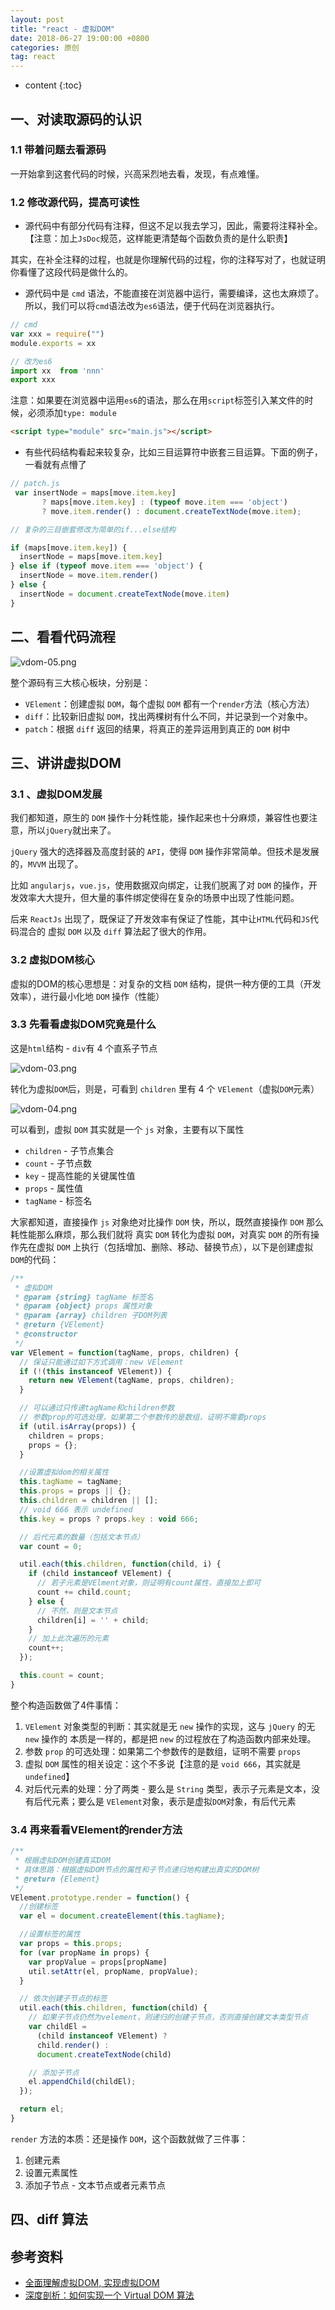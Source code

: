 ```yaml
---
layout: post
title: "react - 虚拟DOM"
date: 2018-06-27 19:00:00 +0800 
categories: 原创
tag: react
---
```

* content
{:toc}


<!-- more -->

## 一、对读取源码的认识

### 1.1 带着问题去看源码

一开始拿到这套代码的时候，兴高采烈地去看，发现，有点难懂。

### 1.2 修改源代码，提高可读性

* 源代码中有部分代码有注释，但这不足以我去学习，因此，需要将注释补全。【注意：加上`JsDoc`规范，这样能更清楚每个函数负责的是什么职责】

其实，在补全注释的过程，也就是你理解代码的过程，你的注释写对了，也就证明你看懂了这段代码是做什么的。

* 源代码中是 `cmd` 语法，不能直接在浏览器中运行，需要编译，这也太麻烦了。所以，我们可以将`cmd`语法改为`es6`语法，便于代码在浏览器执行。

```js
// cmd
var xxx = require("")
module.exports = xx

// 改为es6
import xx  from 'nnn'
export xxx
```

注意：如果要在浏览器中运用`es6`的语法，那么在用`script`标签引入某文件的时候，必须添加`type: module`

```html
<script type="module" src="main.js"></script>
```

* 有些代码结构看起来较复杂，比如三目运算符中嵌套三目运算。下面的例子，一看就有点懵了

```js
// patch.js
 var insertNode = maps[move.item.key]
       ? maps[move.item.key] : (typeof move.item === 'object')
       ? move.item.render() : document.createTextNode(move.item);

// 复杂的三目嵌套修改为简单的if...else结构

if (maps[move.item.key]) {
  insertNode = maps[move.item.key]
} else if (typeof move.item === 'object') {
  insertNode = move.item.render()
} else {
  insertNode = document.createTextNode(move.item)
}
```

## 二、看看代码流程

![vdom-05.png](/styles/images/react/vdom/vdom-05.png)

整个源码有三大核心板块，分别是：
* `VElement`：创建虚拟 `DOM`，每个虚拟 `DOM` 都有一个`render`方法（核心方法）
* `diff`：比较新旧虚拟 `DOM`，找出两棵树有什么不同，并记录到一个对象中。
* `patch`：根据 `diff` 返回的结果，将真正的差异运用到真正的 `DOM` 树中

## 三、讲讲虚拟DOM

### 3.1 、虚拟DOM发展

我们都知道，原生的 `DOM` 操作十分耗性能，操作起来也十分麻烦，兼容性也要注意，所以`jQuery`就出来了。

`jQuery` 强大的选择器及高度封装的 `API`，使得 `DOM` 操作非常简单。但技术是发展的，`MVVM` 出现了。

比如 `angularjs`，`vue.js`，使用数据双向绑定，让我们脱离了对 `DOM` 的操作，开发效率大大提升，但大量的事件绑定使得在复杂的场景中出现了性能问题。

后来 `ReactJs` 出现了，既保证了开发效率有保证了性能，其中让`HTML`代码和`JS`代码混合的 虚拟 `DOM` 以及 `diff` 算法起了很大的作用。

### 3.2 虚拟DOM核心

虚拟的DOM的核心思想是：对复杂的文档 `DOM` 结构，提供一种方便的工具（开发效率），进行最小化地 `DOM` 操作（性能）

### 3.3 先看看虚拟DOM究竟是什么

这是`html`结构 - `div`有 4 个直系子节点

![vdom-03.png](/styles/images/react/vdom/vdom-03.png)

转化为虚拟`DOM`后，则是，可看到 `children` 里有 4 个 `VElement`（虚拟`DOM`元素）

![vdom-04.png](/styles/images/react/vdom/vdom-04.png)

可以看到，虚拟 `DOM` 其实就是一个 `js` 对象，主要有以下属性
* `children` - 子节点集合
* `count` - 子节点数
* `key` - 提高性能的关键属性值
* `props` - 属性值
* `tagName` - 标签名

大家都知道，直接操作 `js` 对象绝对比操作 `DOM` 快，所以，既然直接操作 `DOM` 那么耗性能那么麻烦，那么我们就将 真实 `DOM` 转化为虚拟 `DOM`，对真实 `DOM` 的所有操作先在虚拟 `DOM` 上执行（包括增加、删除、移动、替换节点），以下是创建虚拟`DOM`的代码：

```js
/**
 * 虚拟DOM
 * @param {string} tagName 标签名
 * @param {object} props 属性对象
 * @param {array} children 子DOM列表
 * @return {VElement}
 * @constructor
 */
var VElement = function(tagName, props, children) {
  // 保证只能通过如下方式调用：new VElement
  if (!(this instanceof VElement)) {
    return new VElement(tagName, props, children);
  }

  // 可以通过只传递tagName和children参数
  // 参数prop的可选处理，如果第二个参数传的是数组，证明不需要props
  if (util.isArray(props)) {
    children = props;
    props = {};
  }

  //设置虚拟dom的相关属性
  this.tagName = tagName;
  this.props = props || {};
  this.children = children || [];
  // void 666 表示 undefined
  this.key = props ? props.key : void 666;

  // 后代元素的数量（包括文本节点）
  var count = 0;

  util.each(this.children, function(child, i) {
    if (child instanceof VElement) {
      // 若子元素是VElment对象，则证明有count属性，直接加上即可
      count += child.count;
    } else {
      // 不然，则是文本节点
      children[i] = '' + child;
    }
    // 加上此次遍历的元素
    count++;
  });

  this.count = count;
}
```

整个构造函数做了4件事情：
1.  `VElement` 对象类型的判断：其实就是无 `new` 操作的实现，这与 `jQuery` 的无 `new` 操作的 本质是一样的，都是把 `new` 的过程放在了构造函数内部来处理。
2. 参数 `prop` 的可选处理：如果第二个参数传的是数组，证明不需要 `props`
3. 虚拟 `DOM` 属性的相关设定：这个不多说【注意的是 `void 666`，其实就是`undefined`】
4. 对后代元素的处理：分了两类 - 要么是 `String` 类型，表示子元素是文本，没有后代元素；要么是 `VElement`对象，表示是虚拟`DOM`对象，有后代元素

### 3.4 再来看看VElement的render方法

```js
/**
 * 根据虚拟DOM创建真实DOM
 * 具体思路：根据虚拟DOM节点的属性和子节点递归地构建出真实的DOM树
 * @return {Element}
 */
VElement.prototype.render = function() {
  //创建标签
  var el = document.createElement(this.tagName);

  //设置标签的属性
  var props = this.props;
  for (var propName in props) {
    var propValue = props[propName]
    util.setAttr(el, propName, propValue);
  }

  // 依次创建子节点的标签
  util.each(this.children, function(child) {
    // 如果子节点仍然为velement，则递归的创建子节点，否则直接创建文本类型节点
    var childEl =
      (child instanceof VElement) ?
      child.render() :
      document.createTextNode(child)

    // 添加子节点
    el.appendChild(childEl);
  });

  return el;
}
```

`render` 方法的本质：还是操作 `DOM`，这个函数就做了三件事：
1. 创建元素
2. 设置元素属性
3. 添加子节点 - 文本节点或者元素节点


## 四、diff 算法











## 参考资料

* [全面理解虚拟DOM, 实现虚拟DOM](https://foio.github.io/virtual-dom/)
* [深度剖析：如何实现一个 Virtual DOM 算法](https://segmentfault.com/a/1190000004029168)